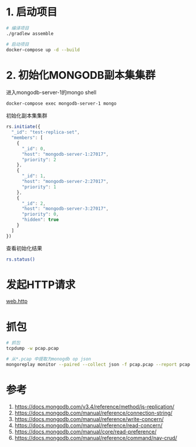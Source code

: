 
# 1. 启动项目

```bash
# 编译项目
./gradlew assemble

# 启动项目
docker-compose up -d --build
```

# 2. 初始化MONGODB副本集集群

进入mongodb-server-1的mongo shell
```bash
docker-compose exec mongodb-server-1 mongo
```

初始化副本集集群
```js
rs.initiate({
  "_id": "test-replica-set",
  "members": [
    {
      "_id": 0,
      "host": "mongodb-server-1:27017",
      "priority": 2
    },
    {
      "_id": 1,
      "host": "mongodb-server-2:27017",
      "priority": 1
    },
    {
      "_id": 2,
      "host": "mongodb-server-3:27017",
      "priority": 0,
      "hidden": true
    }
  ]
})
```

查看初始化结果
```bash
rs.status()
```

# 发起HTTP请求

[web.http](web.http)

# 抓包

```bash
# 抓包
tcpdump -w pcap.pcap

# 从*.pcap 中提取为monogdb op json
mongoreplay monitor --paired --collect json -f pcap.pcap --report pcap.json
```

# 参考

1. https://docs.mongodb.com/v3.4/reference/method/js-replication/
1. https://docs.mongodb.com/manual/reference/connection-string/
1. https://docs.mongodb.com/manual/reference/write-concern/
1. https://docs.mongodb.com/manual/reference/read-concern/
1. https://docs.mongodb.com/manual/core/read-preference/
1. https://docs.mongodb.com/manual/reference/command/nav-crud/
